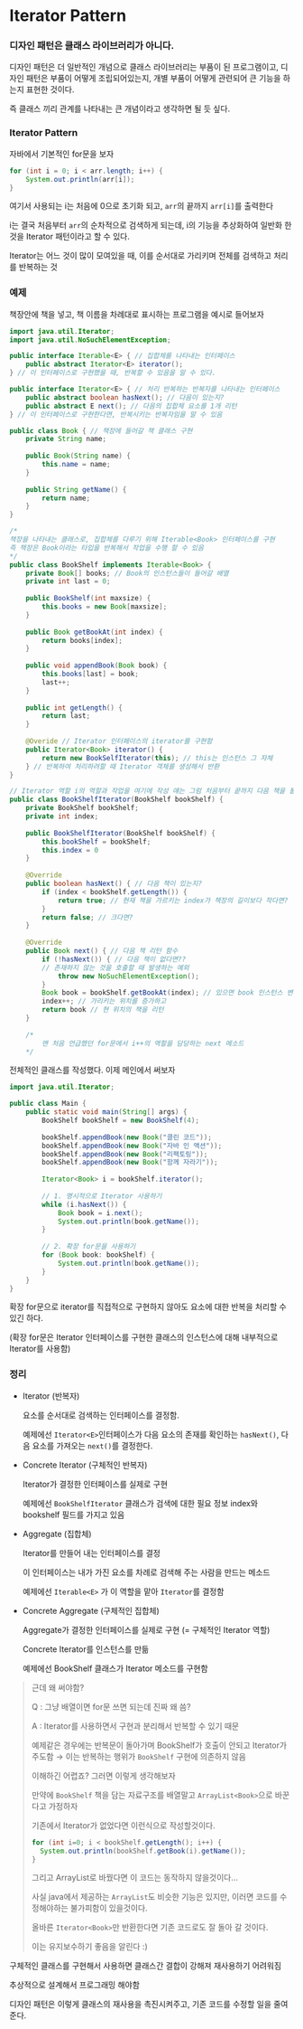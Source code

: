 # Iterator Pattern

### 디자인 패턴은 클래스 라이브러리가 아니다.

디자인 패턴은 더 일반적인 개념으로 클래스 라이브러리는 부품이 된 프로그램이고, 디자인 패턴은 부품이 어떻게 조립되어있는지, 개별 부품이 어떻게 관련되어 큰 기능을 하는지 표현한 것이다. 

즉 클래스 끼리 관계를 나타내는 큰 개념이라고 생각하면 될 듯 싶다.

### Iterator Pattern

자바에서 기본적인 for문을 보자

```java
for (int i = 0; i < arr.length; i++) {
	System.out.println(arr[i]);
}
```

여기서 사용되는 i는 처음에 0으로 초기화 되고, `arr`의 끝까지 `arr[i]`를 출력한다

i는 결국 처음부터 `arr`의 순차적으로 검색하게 되는데, i의 기능을 추상화하여 일반화 한 것을 Iterator 패턴이라고 할 수 있다.

Iterator는 어느 것이 많이 모여있을 때, 이를 순서대로 가리키며 전체를 검색하고 처리를 반복하는 것

### 예제

책장안에 책을 넣고, 책 이름을 차례대로 표시하는 프로그램을 예시로 들어보자

```java
import java.util.Iterator;
import java.util.NoSuchElementException;

public interface Iterable<E> { // 집합체를 나타내는 인터페이스
	public abstract Iterator<E> iterator();
} // 이 인터페이스로 구현했을 때, 반복할 수 있음을 알 수 있다.

public interface Iterator<E> { // 처리 반복하는 반복자를 나타내는 인터페이스
	public abstract boolean hasNext(); // 다음이 있는지?
	public abstract E next(); // 다음의 집합체 요소를 1개 리턴
} // 이 인터페이스로 구현한다면, 반복시키는 반복자임을 알 수 있음

public class Book { // 책장에 들어갈 책 클래스 구현
	private String name;
	
	public Book(String name) {
		this.name = name;
	}
	
	public String getName() {
		return name;
	}
}

/*
책장을 나타내는 클래스로, 집합체를 다루기 위해 Iterable<Book> 인터페이스를 구현
즉 책장은 Book이라는 타입을 반복해서 작업을 수행 할 수 있음
*/
public class BookShelf implements Iterable<Book> {
	private Book[] books; // Book의 인스턴스들이 들어갈 배열
	private int last = 0;
	
	public BookShelf(int maxsize) {
		this.books = new Book[maxsize];
	}
	
	public Book getBookAt(int index) {
		return books[index];
	}
	
	public void appendBook(Book book) {
		this.books[last] = book;
		last++;
	}
	
	public int getLength() {
		return last;
	}
	
	@Overide // Iterator 인터페이스의 iterator를 구현함
	public Iterator<Book> iterator() {
		return new BookSelfIterator(this); // this는 인스턴스 그 자체
	} // 반복하여 처리하려할 때 Iterator 객체를 생성해서 반환
}

// Iterator 역할 i의 역할과 작업을 여기에 작성 얘는 그럼 처음부터 끝까지 다음 책을 볼 수 있음
public class BookShelfIterator(BookShelf bookShelf) {
	private BookShelf bookShelf;
	private int index;
	
	public BookShelfIterator(BookShelf bookShelf) {
		this.bookShelf = bookShelf;
		this.index = 0
	}
	
	@Override
	public boolean hasNext() { // 다음 책이 있는지?
		if (index < bookShelf.getLength()) {
			return true; // 현재 책을 가르키는 index가 책장의 길이보다 작다면?
		}
		return false; // 크다면?
	}
	
	@Override
	public Book next() { // 다음 책 리턴 함수
		if (!hasNext()) { // 다음 책이 없다면??
		// 존재하지 않는 것을 호출할 때 발생하는 예외
			throw new NoSuchElementException();
		}
		Book book = bookShelf.getBookAt(index); // 있으면 book 인스턴스 변수에 저장
		index++; // 가리키는 위치를 증가하고
		return book // 현 위치의 책을 리턴
	}
	
	/*
		맨 처음 언급했던 for문에서 i++의 역할을 담당하는 next 메소드
	*/
```

전체적인 클래스를 작성했다. 이제 메인에서 써보자

```java
import java.util.Iterator;

public class Main {
	public static void main(String[] args) {
		BookShelf bookShelf = new BookShelf(4);
		
		bookShelf.appendBook(new Book("클린 코드"));
		bookShelf.appendBook(new Book("자바 인 액션"));
		bookShelf.appendBook(new Book("리팩토링"));
		bookShelf.appendBook(new Book("함께 자라기"));
		
		Iterator<Book> i = bookShelf.iterator();
		
		// 1. 명시적으로 Iterator 사용하기
		while (i.hasNext()) {
			Book book = i.next();
			System.out.println(book.getName());
		}
		
		// 2. 확장 for문을 사용하기
		for (Book book: bookShelf) {
			System.out.println(book.getName());
		}
	}
}
```

확장 for문으로 iterator를 직접적으로 구현하지 않아도 요소에 대한 반복을 처리할 수 있긴 하다.

(확장 for문은 Iterator 인터페이스를 구현한 클래스의 인스턴스에 대해 내부적으로 Iterator를 사용함)

### 정리

- Iterator (반복자)
    
    요소를 순서대로 검색하는 인터페이스를 결정함.
    
    예제에선 `Iterator<E>`인터페이스가 다음 요소의 존재를 확인하는 `hasNext()`, 다음 요소를 가져오는 `next()`를 결정한다.
    
- Concrete Iterator (구체적인 반복자)
    
    Iterator가 결정한 인터페이스를 실제로 구현
    
    예제에선 `BookShelfIterator` 클래스가 검색에 대한 필요 정보 index와 bookshelf 필드를 가지고 있음
    
- Aggregate (집합체)
    
    Iterator를 만들어 내는 인터페이스를 결정
    
    이 인터페이스는 내가 가진 요소를 차례로 검색해 주는 사람을 만드는 메소드
    
    예제에선 `Iterable<E>` 가 이 역할을 맡아 `Iterator`를 결정함
    

- Concrete Aggregate (구체적인 집합체)
    
    Aggregate가 결정한 인터페이스를 실제로 구현 (= 구체적인 Iterator 역할)
    
    Concrete Iterator를 인스턴스를 만듦
    
    예제에선 BookShelf 클래스가 Iterator 메소드를 구현함
    

> 근데 왜 써야함?
> 
> 
> Q : 그냥 배열이면 for문 쓰면 되는데 진짜 왜 씀?
> 
> A : Iterator를 사용하면서 구현과 분리해서 반복할 수 있기 때문
> 
> 예제같은 경우에는 반복문이 돌아가며 BookShelf가 호출이 안되고 Iterator가 주도함 → 이는 반복하는 행위가 `BookShelf` 구현에 의존하지 않음
> 
> 이해하긴 어렵죠? 그러면 이렇게 생각해보자
> 
> 만약에 `BookShelf` 책을 담는 자료구조를 배열말고 `ArrayList<Book>`으로 바꾼다고 가정하자
> 
> 기존에서 Iterator가 없었다면 이런식으로 작성할것이다.
> 
> ```java
> for (int i=0; i < bookShelf.getLength(); i++) {
> 	System.out.println(bookShelf.getBook(i).getName());
> }
> ```
> 
> 그리고 ArrayList로 바꿨다면 이 코드는 동작하지 않을것이다…
> 
> 사실 java에서 제공하는 `ArrayList`도 비슷한 기능은 있지만, 이러면 코드를 수정해야하는 불가피함이 있을것이다.
> 
> 올바른 `Iterator<Book>`만 반환한다면 기존 코드로도 잘 돌아 갈 것이다.
> 
> 이는 유지보수하기 좋음을 알린다 :)
> 

구체적인 클래스를 구현해서 사용하면 클래스간 결합이 강해져 재사용하기 어려워짐

추상적으로 설계해서 프로그래밍 해야함

디자인 패턴은 이렇게 클래스의 재사용을 촉진시켜주고, 기존 코드를 수정할 일을 줄여준다.
